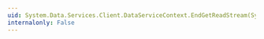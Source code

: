 ```yaml
---
uid: System.Data.Services.Client.DataServiceContext.EndGetReadStream(System.IAsyncResult)
internalonly: False
---
```

